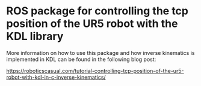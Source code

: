 # ROS package for controlling the tcp position of the UR5 robot with the KDL library

More information on how to use this package and how inverse kinematics is implemented in KDL can be found in the following blog post:

https://roboticscasual.com/tutorial-controlling-tcp-position-of-the-ur5-robot-with-kdl-in-c-inverse-kinematics/
